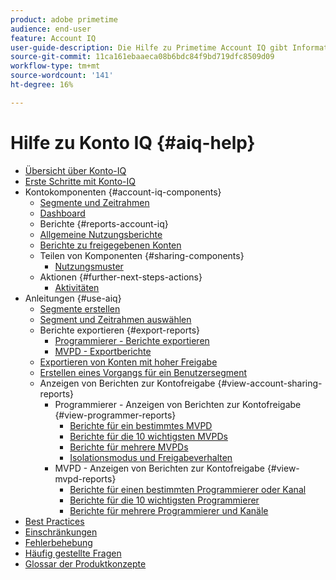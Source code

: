 ```yaml
---
product: adobe primetime
audience: end-user
feature: Account IQ
user-guide-description: Die Hilfe zu Primetime Account IQ gibt Informationen zu den Komponenten von Account IQ und führt Sie durch Touren, die die Verwendung der verschiedenen Komponenten erklären.
source-git-commit: 11ca161ebaaeca08b6bdc84f9bd719dfc8509d09
workflow-type: tm+mt
source-wordcount: '141'
ht-degree: 16%

---
```


# Hilfe zu Konto IQ {#aiq-help}

+ [Übersicht über Konto-IQ](/help/AccountIQ/home.md)
+ [Erste Schritte mit Konto-IQ](/help/AccountIQ/get-started.md)
+ Kontokomponenten {#account-iq-components}
   + [Segmente und Zeitrahmen](/help/AccountIQ/segments-timeframe.md)
   + [Dashboard](/help/AccountIQ/dashboard.md)
   + Berichte {#reports-account-iq}
   + [Allgemeine Nutzungsberichte](/help/AccountIQ/general-usage-reports.md)
   + [Berichte zu freigegebenen Konten](/help/AccountIQ/shared-acc-reports.md)
   + Teilen von Komponenten {#sharing-components}
      + [Nutzungsmuster](/help/AccountIQ/usage-patterns.md)
   + Aktionen {#further-next-steps-actions}
      + [Aktivitäten](/help/AccountIQ/operations.md)
+ Anleitungen {#use-aiq}
   + [Segmente erstellen](/help/AccountIQ/build-segment.md)
   + [Segment und Zeitrahmen auswählen](/help/AccountIQ/howto-select-segment-timeframe.md)
   + Berichte exportieren {#export-reports}
      + [Programmierer - Berichte exportieren](/help/AccountIQ/export-segment-metrics-progr.md)
      + [MVPD - Exportberichte](/help/AccountIQ/export-segment-metrics-mvpd.md)
   + [Exportieren von Konten mit hoher Freigabe](/help/AccountIQ/export-acc-information.md)
   + [Erstellen eines Vorgangs für ein Benutzersegment](/help/AccountIQ/operation-affecting-user-segment.md)
   + Anzeigen von Berichten zur Kontofreigabe {#view-account-sharing-reports}
      + Programmierer - Anzeigen von Berichten zur Kontofreigabe {#view-programmer-reports}
         + [Berichte für ein bestimmtes MVPD](/help/AccountIQ/reports-for-specific-mvpds.md)
         + [Berichte für die 10 wichtigsten MVPDs](/help/AccountIQ/top-10-mvpd-reports.md)
         + [Berichte für mehrere MVPDs](viewrep-multiple-mvpd.md)
         + [Isolationsmodus und Freigabeverhalten](/help/AccountIQ/isolation-mode.md)
      + MVPD - Anzeigen von Berichten zur Kontofreigabe {#view-mvpd-reports}
         + [Berichte für einen bestimmten Programmierer oder Kanal](/help/AccountIQ/reports-for-specific-programmers.md)
         + [Berichte für die 10 wichtigsten Programmierer](/help/AccountIQ/top-10-programmer-reports.md)
         + [Berichte für mehrere Programmierer und Kanäle](viewrep-multiple-programmer.md)
+ [Best Practices](/help/AccountIQ/best-practices.md)
+ [Einschränkungen](/help/AccountIQ/limitations.md)
+ [Fehlerbehebung](/help/AccountIQ/troubleshoot.md)
+ [Häufig gestellte Fragen](/help/AccountIQ/faq.md)
+ [Glossar der Produktkonzepte](/help/AccountIQ/product-concepts.md)